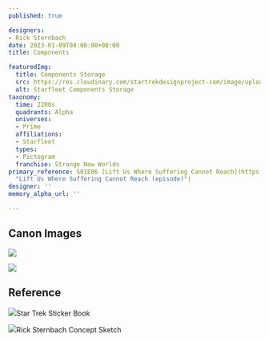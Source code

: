 ```yaml
---
published: true

designers:
- Rick Sternbach
date: 2023-01-09T08:00:00+00:00
title: Components

featuredImg:
  title: Components Storage
  src: https://res.cloudinary.com/startrekdesignproject-com/image/upload/v1673461498/Repair-Services.png
  alt: Starfleet Components Storage
taxonomy:
  time: 2200s
  quadrants: Alpha
  universes:
  - Prime
  affiliations:
  - Starfleet
  types:
  - Pictogram
  franchise: Strange New Worlds
primary_reference: S01E06 [Lift Us Where Suffering Cannot Reach](https://memory-alpha.fandom.com/wiki/Lift_Us_Where_Suffering_Cannot_Reach_(episode)
  "Lift Us Where Suffering Cannot Reach (episode)")
designer: ''
memory_alpha_url: ''

---
```

## Canon Images

![](https://res.cloudinary.com/startrekdesignproject-com/image/upload/v1673461499/Repair-Services_SNW-1x6-2.jpg)

![](https://res.cloudinary.com/startrekdesignproject-com/image/upload/v1673461499/Repair-Services_SNW-1x6-1.jpg)

## Reference

![](https://res.cloudinary.com/startrekdesignproject-com/image/upload/v1673461498/Repair-Services_Ref.jpg)Star Trek Sticker Book

![](https://res.cloudinary.com/startrekdesignproject-com/image/upload/v1673841010/Components-DamageRepair-Concept.jpg)Rick Sternbach Concept Sketch